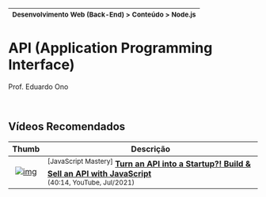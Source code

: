 | <sup>Desenvolvimento Web (Back-End) > Conteúdo > Node.js</sup> |
| --- |

# API (Application Programming Interface)

Prof. Eduardo Ono

<br>

## Vídeos Recomendados

| Thumb | Descrição |
| :-: | --- |
| [![img](https://img.youtube.com/vi/be9sHQ7xqo0/default.jpg)](https://www.youtube.com/watch?v=be9sHQ7xqo0) | <sup>[JavaScript Mastery]</sup> [__Turn an API into a Startup?! Build & Sell an API with JavaScript__](https://www.youtube.com/watch?v=be9sHQ7xqo0) <br> <sub>(40:14, YouTube, Jul/2021)</sub>

<br>
